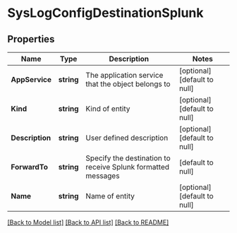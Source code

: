 # SysLogConfigDestinationSplunk

## Properties
Name | Type | Description | Notes
------------ | ------------- | ------------- | -------------
**AppService** | **string** | The application service that the object belongs to | [optional] [default to null]
**Kind** | **string** | Kind of entity | [optional] [default to null]
**Description** | **string** | User defined description | [optional] [default to null]
**ForwardTo** | **string** | Specify the destination to receive Splunk formatted messages | [default to null]
**Name** | **string** | Name of entity | [optional] [default to null]

[[Back to Model list]](../README.md#documentation-for-models) [[Back to API list]](../README.md#documentation-for-api-endpoints) [[Back to README]](../README.md)


